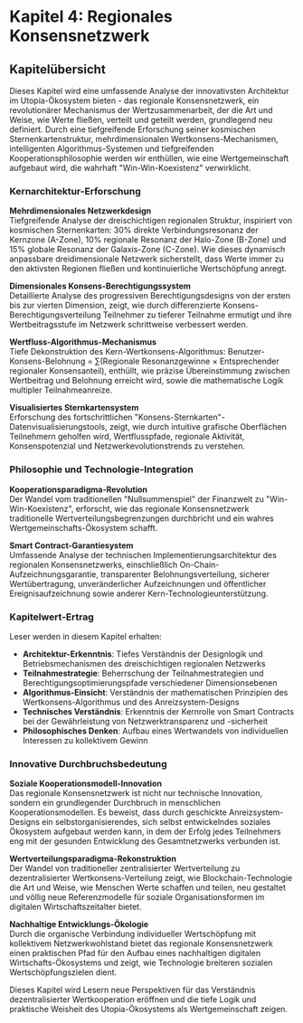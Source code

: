 # Kapitel 4: Regionales Konsensnetzwerk

## Kapitelübersicht

Dieses Kapitel wird eine umfassende Analyse der innovativsten Architektur im Utopia-Ökosystem bieten - das regionale Konsensnetzwerk, ein revolutionärer Mechanismus der Wertzusammenarbeit, der die Art und Weise, wie Werte fließen, verteilt und geteilt werden, grundlegend neu definiert. Durch eine tiefgreifende Erforschung seiner kosmischen Sternenkartenstruktur, mehrdimensionalen Wertkonsens-Mechanismen, intelligenten Algorithmus-Systemen und tiefgreifenden Kooperationsphilosophie werden wir enthüllen, wie eine Wertgemeinschaft aufgebaut wird, die wahrhaft "Win-Win-Koexistenz" verwirklicht.

### Kernarchitektur-Erforschung

**Mehrdimensionales Netzwerkdesign**  
Tiefgreifende Analyse der dreischichtigen regionalen Struktur, inspiriert von kosmischen Sternenkarten: 30% direkte Verbindungsresonanz der Kernzone (A-Zone), 10% regionale Resonanz der Halo-Zone (B-Zone) und 15% globale Resonanz der Galaxis-Zone (C-Zone). Wie dieses dynamisch anpassbare dreidimensionale Netzwerk sicherstellt, dass Werte immer zu den aktivsten Regionen fließen und kontinuierliche Wertschöpfung anregt.

**Dimensionales Konsens-Berechtigungssystem**  
Detaillierte Analyse des progressiven Berechtigungsdesigns von der ersten bis zur vierten Dimension, zeigt, wie durch differenzierte Konsens-Berechtigungsverteilung Teilnehmer zu tieferer Teilnahme ermutigt und ihre Wertbeitragsstufe im Netzwerk schrittweise verbessert werden.

**Wertfluss-Algorithmus-Mechanismus**  
Tiefe Dekonstruktion des Kern-Wertkonsens-Algorithmus: Benutzer-Konsens-Belohnung = ∑(Regionale Resonanzgewinne × Entsprechender regionaler Konsensanteil), enthüllt, wie präzise Übereinstimmung zwischen Wertbeitrag und Belohnung erreicht wird, sowie die mathematische Logik multipler Teilnahmeanreize.

**Visualisiertes Sternkartensystem**  
Erforschung des fortschrittlichen "Konsens-Sternkarten"-Datenvisualisierungstools, zeigt, wie durch intuitive grafische Oberflächen Teilnehmern geholfen wird, Wertflusspfade, regionale Aktivität, Konsenspotenzial und Netzwerkevolutionstrends zu verstehen.

### Philosophie und Technologie-Integration

**Kooperationsparadigma-Revolution**  
Der Wandel vom traditionellen "Nullsummenspiel" der Finanzwelt zu "Win-Win-Koexistenz", erforscht, wie das regionale Konsensnetzwerk traditionelle Wertverteilungsbegrenzungen durchbricht und ein wahres Wertgemeinschafts-Ökosystem schafft.

**Smart Contract-Garantiesystem**  
Umfassende Analyse der technischen Implementierungsarchitektur des regionalen Konsensnetzwerks, einschließlich On-Chain-Aufzeichnungsgarantie, transparenter Belohnungsverteilung, sicherer Wertübertragung, unveränderlicher Aufzeichnungen und öffentlicher Ereignisaufzeichnung sowie anderer Kern-Technologieunterstützung.

### Kapitelwert-Ertrag

Leser werden in diesem Kapitel erhalten:

* **Architektur-Erkenntnis**: Tiefes Verständnis der Designlogik und Betriebsmechanismen des dreischichtigen regionalen Netzwerks
* **Teilnahmestrategie**: Beherrschung der Teilnahmestrategien und Berechtigungsoptimierungspfade verschiedener Dimensionsebenen
* **Algorithmus-Einsicht**: Verständnis der mathematischen Prinzipien des Wertkonsens-Algorithmus und des Anreizsystem-Designs
* **Technisches Verständnis**: Erkenntnis der Kernrolle von Smart Contracts bei der Gewährleistung von Netzwerktransparenz und -sicherheit
* **Philosophisches Denken**: Aufbau eines Wertwandels von individuellen Interessen zu kollektivem Gewinn

### Innovative Durchbruchsbedeutung

**Soziale Kooperationsmodell-Innovation**  
Das regionale Konsensnetzwerk ist nicht nur technische Innovation, sondern ein grundlegender Durchbruch in menschlichen Kooperationsmodellen. Es beweist, dass durch geschickte Anreizsystem-Designs ein selbstorganisierendes, sich selbst entwickelndes soziales Ökosystem aufgebaut werden kann, in dem der Erfolg jedes Teilnehmers eng mit der gesunden Entwicklung des Gesamtnetzwerks verbunden ist.

**Wertverteilungsparadigma-Rekonstruktion**  
Der Wandel von traditioneller zentralisierter Wertverteilung zu dezentralisierter Wertkonsens-Verteilung zeigt, wie Blockchain-Technologie die Art und Weise, wie Menschen Werte schaffen und teilen, neu gestaltet und völlig neue Referenzmodelle für soziale Organisationsformen im digitalen Wirtschaftszeitalter bietet.

**Nachhaltige Entwicklungs-Ökologie**  
Durch die organische Verbindung individueller Wertschöpfung mit kollektivem Netzwerkwohlstand bietet das regionale Konsensnetzwerk einen praktischen Pfad für den Aufbau eines nachhaltigen digitalen Wirtschafts-Ökosystems und zeigt, wie Technologie breiteren sozialen Wertschöpfungszielen dient.

Dieses Kapitel wird Lesern neue Perspektiven für das Verständnis dezentralisierter Wertkooperation eröffnen und die tiefe Logik und praktische Weisheit des Utopia-Ökosystems als Wertgemeinschaft zeigen.